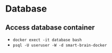 # Database

## Access database container

- `docker exect -it database bash`
- `psql -U useruser -W -d smart-brain-docker`
